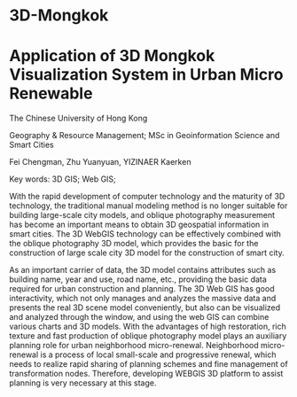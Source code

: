 # 3D-Mongkok

# Application of 3D Mongkok Visualization System in Urban Micro Renewable 

The Chinese University of Hong Kong

Geography & Resource Management; MSc in Geoinformation Science and Smart Cities

Fei Chengman, Zhu Yuanyuan, YIZINAER Kaerken

Key words: 3D GIS; Web GIS; 


With the rapid development of computer technology and the maturity of 3D technology, the traditional manual modeling method is no longer suitable for building large-scale city models, and oblique photography measurement has become an important means to obtain 3D geospatial information in smart cities. The 3D WebGIS technology can be effectively combined with the oblique photography 3D model, which provides the basic for the construction of large scale city 3D model for the construction of smart city.

As an important carrier of data, the 3D model contains attributes such as building name, year and use, road name, etc., providing the basic data required for urban construction and planning. The 3D Web GIS has good interactivity, which not only manages and analyzes the massive data and presents the real 3D scene model conveniently, but also can be visualized and analyzed through the window, and using the web GIS can combine various charts and 3D models. With the advantages of high restoration, rich texture and fast production of oblique photography model plays an auxiliary planning role for urban neighborhood micro-renewal. Neighborhood micro-renewal is a process of local small-scale and progressive renewal, which needs to realize rapid sharing of planning schemes and fine management of transformation nodes. Therefore, developing WEBGIS 3D platform to assist planning is very necessary at this stage.
